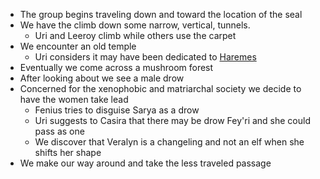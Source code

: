 <!-- TITLE: 2019 11 30 -->
<!-- SUBTITLE: A quick summary of 2019 11 30 -->


* The group begins traveling down and toward the location of the seal
* We have the climb down some narrow, vertical, tunnels.
	* Uri and Leeroy climb while others use the carpet
* We encounter an old temple
	* Uri considers it may have been dedicated to [Haremes](elestel.eastus2.cloudapp.azure.com/public/lore/pantheon)
* Eventually we come across a mushroom forest
* After looking about we see a male drow
* Concerned for the xenophobic and matriarchal society we decide to have the women take lead
	* Fenius tries to disguise Sarya as a drow
	* Uri suggests to Casira that there may be drow Fey'ri and she could pass as one
	* We discover that Veralyn is a changeling and not an elf when she shifts her shape
* We make our way around and take the less traveled passage